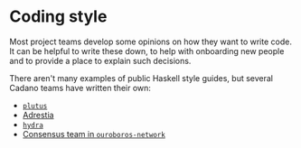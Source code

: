 # Coding style

Most project teams develop some opinions on how they want to write code.
It can be helpful to write these down, to help with onboarding new people and to provide a place to explain such decisions.

There aren't many examples of public Haskell style guides, but several Cadano teams have written their own:
- [`plutus`](https://github.com/input-output-hk/plutus/blob/master/STYLEGUIDE.adoc)
- [Adrestia](https://input-output-hk.github.io/adrestia/code)
- [`hydra`](https://github.com/input-output-hk/hydra-poc/wiki/Coding-Standards)
- [Consensus team in `ouroboros-network`](https://github.com/input-output-hk/ouroboros-network/blob/master/ouroboros-consensus/docs/StyleGuide.md)
